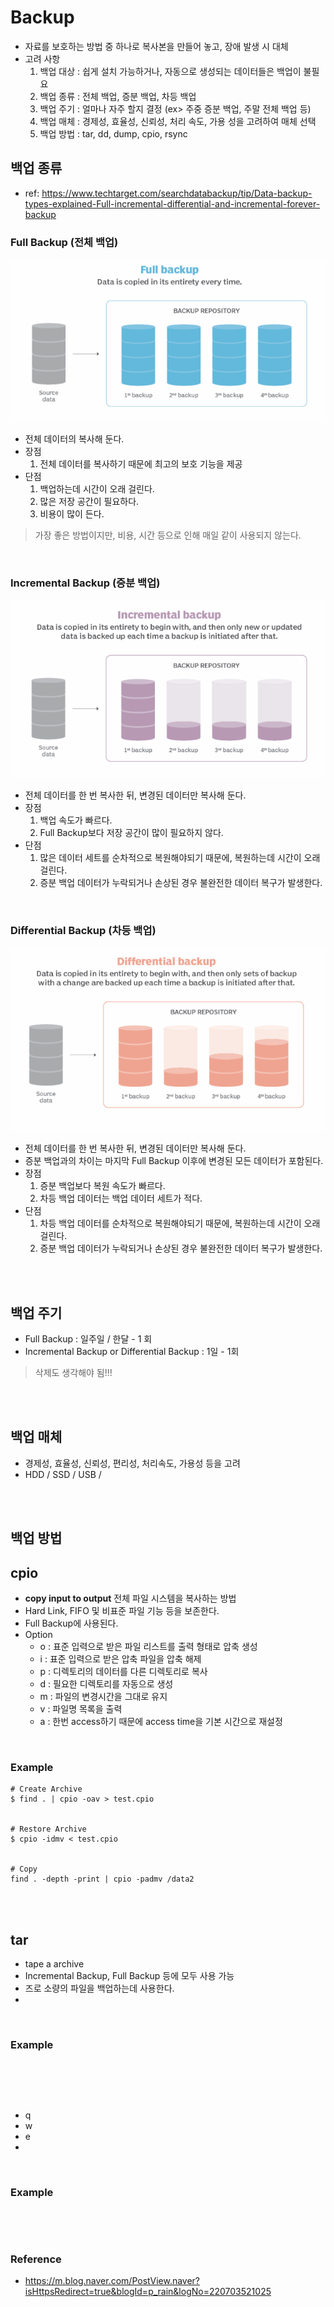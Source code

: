 # Backup
* 자료를 보호하는 방법 중 하나로 복사본을 만들어 놓고, 장애 발생 시 대체
* 고려 사항
    1) 백업 대상 : 쉽게 설치 가능하거나, 자동으로 생성되는 데이터들은 백업이 불필요
    2) 백업 종류 : 전체 백업, 증분 백업, 차등 백업
    3) 백업 주기 : 얼마나 자주 할지 결정 (ex> 주중 증분 백업, 주말 전체 백업 등)
    4) 백업 매체 : 경제성, 효율성, 신뢰성, 처리 속도, 가용 성을 고려하여 매체 선택
    5) 백업 방법 : tar, dd, dump, cpio, rsync


## 백업 종류
* ref: https://www.techtarget.com/searchdatabackup/tip/Data-backup-types-explained-Full-incremental-differential-and-incremental-forever-backup

### Full Backup (전체 백업)
![FullBackup](../img/FullBackup.png)
* 전체 데이터의 복사해 둔다.
* 장점
    1) 전체 데이터를 복사하기 때문에 최고의 보호 기능을 제공
* 단점
    1) 백업하는데 시간이 오래 걸린다.
    2) 많은 저장 공간이 필요하다.
    3) 비용이 많이 든다.
> 가장 좋은 방법이지만, 비용, 시간 등으로 인해 매일 같이 사용되지 않는다.
</br>


### Incremental Backup (증분 백업)
![IncrementalBackup](../img/IncrementalBackup.png)
* 전체 데이터를 한 번 복사한 뒤, 변경된 데이터만 복사해 둔다.
* 장점
    1) 백업 속도가 빠르다.
    2) Full Backup보다 저장 공간이 많이 필요하지 않다.
* 단점 
    1) 많은 데이터 세트를 순차적으로 복원해야되기 때문에, 복원하는데 시간이 오래 걸린다.
    2) 증분 백업 데이터가 누락되거나 손상된 경우 불완전한 데이터 복구가 발생한다.
</br>


### Differential Backup (차등 백업)
![DifferentialBackup](../img/DifferentalBackup.png)
* 전체 데이터를 한 번 복사한 뒤, 변경된 데이터만 복사해 둔다.
* 증분 백업과의 차이는 마지막 Full Backup 이후에 변경된 모든 데이터가 포함된다.
* 장점
    1) 증분 백업보다 복원 속도가 빠르다.
    2) 차등 백업 데이터는 백업 데이터 세트가 적다.
* 단점
    1) 차등 백업 데이터를 순차적으로 복원해야되기 때문에, 복원하는데 시간이 오래 걸린다.
    2) 증분 백업 데이터가 누락되거나 손상된 경우 불완전한 데이터 복구가 발생한다.
</br>
</br>


## 백업 주기
* Full Backup : 일주일 / 한달 - 1 회
* Incremental Backup or Differential Backup : 1일 - 1회
> 삭제도 생각해야 됨!!!

</br>
</br>


## 백업 매체
* 경제성, 효율성, 신뢰성, 편리성, 처리속도, 가용성 등을 고려
* HDD / SSD / USB / 
</br>
</br>



## 백업 방법
## cpio
* __copy input to output__ 전체 파일 시스템을 복사하는 방법
* Hard Link, FIFO 및 비표준 파일 기능 등을 보존한다.
* Full Backup에 사용된다.
* Option
    * o : 표준 입력으로 받은 파일 리스트를 출력 형태로 압축 생성
    * i : 표준 입력으로 받은 압축 파일을 압축 해제
    * p : 디렉토리의 데이터를 다른 디렉토리로 복사
    * d : 필요한 디렉토리를 자동으로 생성
    * m : 파일의 변경시간을 그대로 유지
    * v : 파일명 목록을 출력
    * a : 한번 access하기 때문에 access time을 기본 시간으로 재설정
</br>

### Example
```
# Create Archive
$ find . | cpio -oav > test.cpio


# Restore Archive
$ cpio -idmv < test.cpio


# Copy
find . -depth -print | cpio -padmv /data2
```
</br>
</br>


## tar
* tape a archive
* Incremental Backup, Full Backup 등에 모두 사용 가능
* 즈로 소량의 파일을 백업하는데 사용한다.
* 
</br>

### Example
```
```
</br>
</br>


## 
* q
* w
* e
* 
</br>

### Example
```
```
</br>
</br>



### Reference
* https://m.blog.naver.com/PostView.naver?isHttpsRedirect=true&blogId=p_rain&logNo=220703521025
